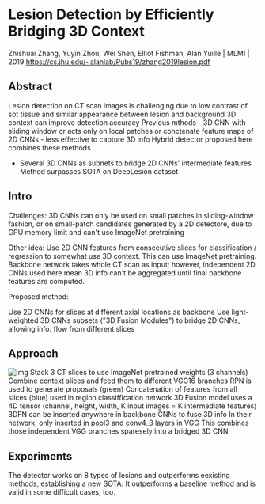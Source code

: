 # Lesion Detection by Efficiently Bridging 3D Context
Zhishuai Zhang, Yuyin Zhou, Wei Shen, Elliot Fishman, Alan Yuille | MLMI | 2019
https://cs.jhu.edu/~alanlab/Pubs19/zhang2019lesion.pdf

## Abstract

Lesion detection on CT scan images is challenging due to low contrast of sot tissue and similar appearance between lesion and background
3D context can improve detection accuracy
Previous mthods - 3D CNN with sliding window or acts only on local patches or conctenate feature maps of 2D CNNs - less effective to capture 3D info
Hybrid detector proposed here combines these methods
- Several 3D CNNs as subnets to bridge 2D CNNs' intermediate features
Method surpasses SOTA on DeepLesion dataset

## Intro

Challenges: 
3D CNNs can only be used on small patches in sliding-window fashion, or on small-patch candidates generated by a 2D detectore, due to GPU memory limit
and can't use ImageNet pretraining

Other idea: Use 2D CNN features from consecutive slices for classification / regression to somewhat use 3D context. This can use ImageNet pretraining.
Backbone network takes whole CT scan as input; however, independent 2D CNNs used here mean 3D info can't be aggregated until final backbone features are computed.

Proposed method:

Use 2D CNNs for slices at different axial locations as backbone
Use light-weighted 3D CNNs subsets ("3D Fusion Modules") to bridge 2D CNNs, allowing info. flow from different slices

## Approach
![img](https://i.ibb.co/9Wqt3Kw/image.png)
Stack 3 CT slices to use ImageNet pretrained weights (3 channels)
Combine context slices and feed them to different VGG16 branches
RPN is used to generate proposals (green)
Concatenation of features from all slices (blue) used in region classiffication network
3D Fusion model uses a 4D tensor (channel, height, width, K input images = K intermediate features)
3DFN can be inserted anywhere in backbone CNNs to fuse 3D info
In their network, only inserted in pool3 and conv4_3 layers in VGG
This combines those independent VGG branches sparesely into a bridged 3D CNN

## Experiments 
The detector works on 8 types of lesions and outperforms eexisting methods, establishing a new SOTA. It outperforms a baseline method and is valid in some difficult cases, too.
